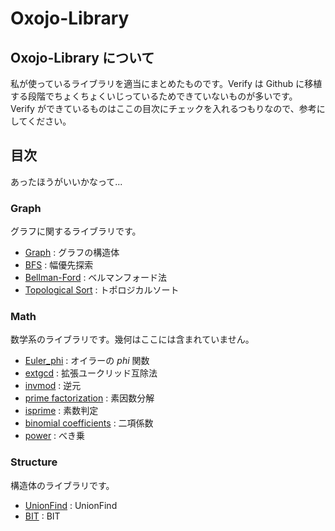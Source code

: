 # Oxojo-Library

## Oxojo-Library について
私が使っているライブラリを適当にまとめたものです。Verify は Github に移植する段階でちょくちょくいじっているためできていないものが多いです。<br>
Verify ができているものはここの目次にチェックを入れるつもりなので、参考にしてください。

## 目次
あったほうがいいかなって...
### Graph
グラフに関するライブラリです。

- [Graph](https://oxojo.github.io/Oxojo-Library/Graph/Graph) : グラフの構造体
- [BFS](https://oxojo.github.io/Oxojo-Library/Graph/bfs) : 幅優先探索
- [Bellman-Ford](https://oxojo.github.io/Oxojo-Library/Graph/Bellman-Ford) : ベルマンフォード法
- [Topological Sort](https://oxojo.github.io/Oxojo-Library/Graph/topological) : トポロジカルソート

### Math
数学系のライブラリです。幾何はここには含まれていません。

- [Euler_phi](https://oxojo.github.io/Oxojo-Library/Math/Euler_phi) : オイラーの $phi$ 関数
- [extgcd](https://oxojo.github.io/Oxojo-Library/Math/extgcd) : 拡張ユークリッド互除法
- [invmod](https://oxojo.github.io/Oxojo-Library/Math/invmod) : 逆元
- [prime factorization](https://oxojo.github.io/Oxojo-Library/Math/prime-factorization) : 素因数分解
- [isprime](https://oxojo.github.io/Oxojo-Library/Math/isprime) : 素数判定
- [binomial coefficients](https://oxojo.github.io/Oxojo-Library/Math/binomial-coefficients) : 二項係数
- [power](https://oxojo.github.io/Oxojo-Library/Math/power) : べき乗

### Structure
構造体のライブラリです。

- [UnionFind](https://oxojo.github.io/Oxojo-Library/Structure/unionfind) : UnionFind
- [BIT](https://oxojo.github.io/Oxojo-Library/Structure/BIT) : BIT
